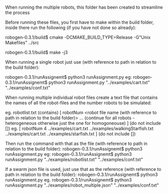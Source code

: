 When running the multiple robots, this folder has been created to streamline the process

Before running these files, you first have to make within the build folder,
inside there run the following (if you have not done so already):

robogen-0.3.1/build$ cmake -DCMAKE_BUILD_TYPE=Release -G"Unix Makefiles" ../src

robogen-0.3.1/build$ make -j3

When running a single robot just use (with reference to path in relation to the build folder):

robogen-0.3.1/runAssignemt$ python3 runAssignment.py <robot file name> <configuration file>
eg: 
robogen-0.3.1/runAssignemt$ python3 runAssignment.py "../examples/cart.txt" "../examples/conf.txt"

When running multiple individual robot files create a text file that contains the names of all the robot-files and the number robots to be simulated:

eg. robotlist.txt
(contains)
[
robotNum <number of robots>
<robot file name (with reference to path in relation to the build folder)>
... (continue for all robots - heterogeneous otherwise just the one for homogoneouse)
] (do not include [])
eg.
[
robotNum 4
../examples/cart.txt
../examples/walkingStarfish.txt
../examples/cart.txt
../examples/starfish.txt
] (do not include [])

Then run the command with that as the file (with reference to path in relation to the build folder):
robogen-0.3.1/runAssignemt$ python3 runAssignment.py <list of robots file> <configuration file>
eg: 
robogen-0.3.1/runAssignemt$ python3 runAssignment.py "../examples/robotlist.txt" "../examples/conf.txt"

If a swarm json file is used, just use that as the reference (with reference to path in relation to the build folder):
robogen-0.3.1/runAssignemt$ python3 runAssignment.py <robot swarm file name> <configuration file>
eg. 
robogen-0.3.1/runAssignemt$ python3 runAssignment.py "../examples/robot_multiple.json" "../examples/conf.txt"